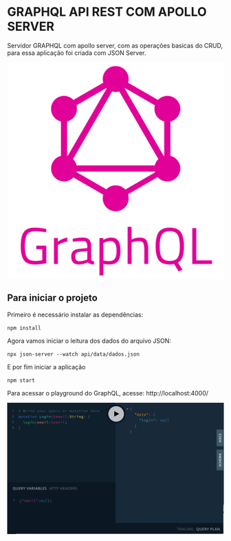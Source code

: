 
# GRAPHQL API REST COM APOLLO SERVER 

Servidor GRAPHQL com apollo server, com as operações basicas do CRUD, para essa aplicação foi criada com JSON Server.

![logo graphql](img\graphql.png) 


## Para iniciar o projeto


Primeiro é necessário instalar as dependências:

```
npm install
```

Agora vamos iniciar o leitura dos dados do arquivo JSON:

```
npx json-server --watch api/data/dados.json 
```

E por fim iniciar a aplicação

```
npm start
```

Para acessar o playground do GraphQL, acesse: http://localhost:4000/


![logo graphql](img\playground.png)